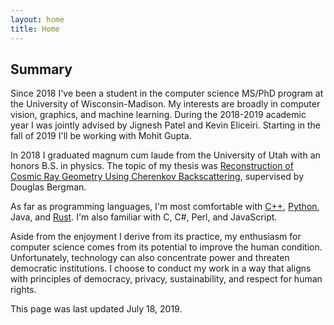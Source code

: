 ```yaml
---
layout: home
title: Home
---
```


## Summary

Since 2018 I've been a student in the computer science MS/PhD program at the University of Wisconsin-Madison. My interests are broadly in computer vision, graphics, and machine learning. During the 2018-2019 academic year I was jointly advised by Jignesh Patel and Kevin Eliceiri. Starting in the fall of 2019 I'll be working with Mohit Gupta.

In 2018 I graduated magnum cum laude from the University of Utah with an honors B.S. in physics. The topic of my thesis was [Reconstruction of Cosmic Ray Geometry Using Cherenkov Backscattering](http://www.telescopearray.org/images/papers/theses/Dutson_Thesis.pdf), supervised by Douglas Bergman.

As far as programming languages, I'm most comfortable with [C++](https://github.com/mattdutson/cherenkov-simulator), [Python](https://nbviewer.jupyter.org/gist/mattdutson/e533bad6932f6c12e02d54f07ea07b45), Java, and [Rust](https://github.com/UWHustle/hustle). I'm also familiar with C, C#, Perl, and JavaScript.

Aside from the enjoyment I derive from its practice, my enthusiasm for computer science comes from its potential to improve the human condition. Unfortunately, technology can also concentrate power and threaten democratic institutions. I choose to conduct my work in a way that aligns with principles of democracy, privacy, sustainability, and respect for human rights.

This page was last updated July 18, 2019.